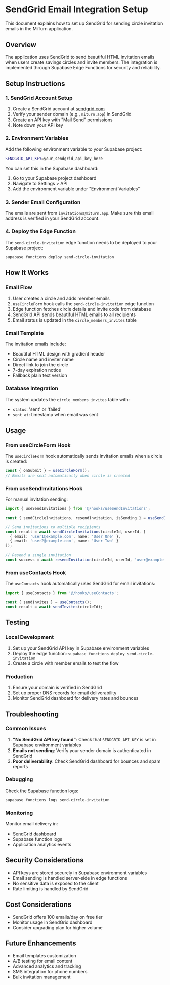 # SendGrid Email Integration Setup

This document explains how to set up SendGrid for sending circle invitation emails in the MiTurn application.

## Overview

The application uses SendGrid to send beautiful HTML invitation emails when users create savings circles and invite members. The integration is implemented through Supabase Edge Functions for security and reliability.

## Setup Instructions

### 1. SendGrid Account Setup

1. Create a SendGrid account at [sendgrid.com](https://sendgrid.com)
2. Verify your sender domain (e.g., `miturn.app`) in SendGrid
3. Create an API key with "Mail Send" permissions
4. Note down your API key

### 2. Environment Variables

Add the following environment variable to your Supabase project:

```bash
SENDGRID_API_KEY=your_sendgrid_api_key_here
```

You can set this in the Supabase dashboard:
1. Go to your Supabase project dashboard
2. Navigate to Settings > API
3. Add the environment variable under "Environment Variables"

### 3. Sender Email Configuration

The emails are sent from `invitations@miturn.app`. Make sure this email address is verified in your SendGrid account.

### 4. Deploy the Edge Function

The `send-circle-invitation` edge function needs to be deployed to your Supabase project:

```bash
supabase functions deploy send-circle-invitation
```

## How It Works

### Email Flow

1. User creates a circle and adds member emails
2. `useCircleForm` hook calls the `send-circle-invitation` edge function
3. Edge function fetches circle details and invite code from database
4. SendGrid API sends beautiful HTML emails to all recipients
5. Email status is updated in the `circle_members_invites` table

### Email Template

The invitation emails include:
- Beautiful HTML design with gradient header
- Circle name and inviter name
- Direct link to join the circle
- 7-day expiration notice
- Fallback plain text version

### Database Integration

The system updates the `circle_members_invites` table with:
- `status`: 'sent' or 'failed'
- `sent_at`: timestamp when email was sent

## Usage

### From useCircleForm Hook

The `useCircleForm` hook automatically sends invitation emails when a circle is created:

```typescript
const { onSubmit } = useCircleForm();
// Emails are sent automatically when circle is created
```

### From useSendInvitations Hook

For manual invitation sending:

```typescript
import { useSendInvitations } from '@/hooks/useSendInvitations';

const { sendCircleInvitations, resendInvitation, isSending } = useSendInvitations();

// Send invitations to multiple recipients
const result = await sendCircleInvitations(circleId, userId, [
  { email: 'user1@example.com', name: 'User One' },
  { email: 'user2@example.com', name: 'User Two' }
]);

// Resend a single invitation
const success = await resendInvitation(circleId, userId, 'user@example.com', 'User Name');
```

### From useContacts Hook

The `useContacts` hook automatically uses SendGrid for email invitations:

```typescript
import { useContacts } from '@/hooks/useContacts';

const { sendInvites } = useContacts();
const result = await sendInvites(circleId);
```

## Testing

### Local Development

1. Set up your SendGrid API key in Supabase environment variables
2. Deploy the edge function: `supabase functions deploy send-circle-invitation`
3. Create a circle with member emails to test the flow

### Production

1. Ensure your domain is verified in SendGrid
2. Set up proper DNS records for email deliverability
3. Monitor SendGrid dashboard for delivery rates and bounces

## Troubleshooting

### Common Issues

1. **"No SendGrid API key found"**: Check that `SENDGRID_API_KEY` is set in Supabase environment variables
2. **Emails not sending**: Verify your sender domain is authenticated in SendGrid
3. **Poor deliverability**: Check SendGrid dashboard for bounces and spam reports

### Debugging

Check the Supabase function logs:
```bash
supabase functions logs send-circle-invitation
```

### Monitoring

Monitor email delivery in:
- SendGrid dashboard
- Supabase function logs
- Application analytics events

## Security Considerations

- API keys are stored securely in Supabase environment variables
- Email sending is handled server-side in edge functions
- No sensitive data is exposed to the client
- Rate limiting is handled by SendGrid

## Cost Considerations

- SendGrid offers 100 emails/day on free tier
- Monitor usage in SendGrid dashboard
- Consider upgrading plan for higher volume

## Future Enhancements

- Email templates customization
- A/B testing for email content
- Advanced analytics and tracking
- SMS integration for phone numbers
- Bulk invitation management 